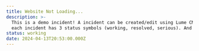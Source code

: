 ```yaml
---
title: Website Not Loading...
description: >-
  This is a demo incident! A incident can be created/edit using Lume CMS and
  each incident has 3 status symbols (working, resolved, serious). And all data on this website is for demo purposes only
status: working
date: 2024-04-13T20:53:00.000Z
---
```

